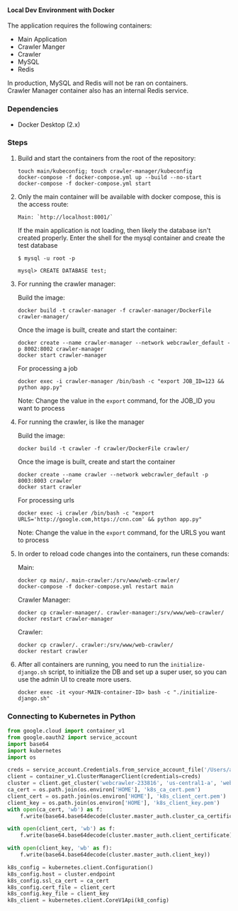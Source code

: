 #### Local Dev Environment with Docker

The application requires the following containers:
- Main Application
- Crawler Manger
- Crawler
- MySQL
- Redis

In production, MySQL and Redis will not be ran on containers.   
Crawler Manager container also has an internal Redis service.


### Dependencies

- Docker Desktop (2.x)


### Steps

1. Build and start the containers from the root of the repository:
    ```
    touch main/kubeconfig; touch crawler-manager/kubeconfig
    docker-compose -f docker-compose.yml up --build --no-start
    docker-compose -f docker-compose.yml start
    ```

2. Only the main container will be available with docker compose, this is the access route:
    ```
    Main: `http://localhost:8001/`   
    ```

    If the main application is not loading, then likely the database isn't created properly. Enter the shell
    for the mysql container and create the test database
    ```
    $ mysql -u root -p

    mysql> CREATE DATABASE test;
    ```

3. For running the crawler manager: 
   
    Build the image:   
    ```
    docker build -t crawler-manager -f crawler-manager/DockerFile crawler-manager/
    ```
    
    Once the image is built, create and start the container:  
    ```
    docker create --name crawler-manager --network webcrawler_default -p 8002:8002 crawler-manager
    docker start crawler-manager
    ```

    For processing a job
    ```
    docker exec -i crawler-manager /bin/bash -c "export JOB_ID=123 && python app.py"  
    ```
    Note: Change the value in the `export` command, for the JOB_ID you want to process
    
3. For running the crawler, is like the manager
   
    Build the image:   
    ```
    docker build -t crawler -f crawler/DockerFile crawler/
    ```
    
    Once the image is built, create and start the container
    ```
    docker create --name crawler --network webcrawler_default -p 8003:8003 crawler
    docker start crawler
    ```

    For processing urls
    ```
    docker exec -i crawler /bin/bash -c "export URLS='http://google.com,https://cnn.com' && python app.py" 
    ```
    Note: Change the value in the `export` command, for the URLS you want to process

4. In order to reload code changes into the containers, run these comands:

    Main:
    ```
    docker cp main/. main-crawler:/srv/www/web-crawler/
    docker-compose -f docker-compose.yml restart main
    ```  

    Crawler Manager:
    ```
    docker cp crawler-manager/. crawler-manager:/srv/www/web-crawler/    
    docker restart crawler-manager
    ```  

    Crawler:
    ```
    docker cp crawler/. crawler:/srv/www/web-crawler/
    docker restart crawler
    ```  

5. After all containers are running, you need to run the `initialize-django.sh` script,
    to initialize the DB and set up a super user, so you can use the admin UI to create more users.

    ```
    docker exec -it <your-MAIN-container-ID> bash -c "./initialize-django.sh"
    ```



### Connecting to Kubernetes in Python

```python
from google.cloud import container_v1
from google.oauth2 import service_account
import base64
import kubernetes
import os

creds = service_account.Credentials.from_service_account_file('/Users/adi/Downloads/WebCrawler-feb11a08e450.json')
client = container_v1.ClusterManagerClient(credentials=creds)
cluster = client.get_cluster('webcrawler-233816', 'us-central1-a', 'web-crawler')
ca_cert = os.path.join(os.environ['HOME'], 'k8s_ca_cert.pem')
client_cert = os.path.join(os.environ['HOME'], 'k8s_client_cert.pem')
client_key = os.path.join(os.environ['HOME'], 'k8s_client_key.pem')
with open(ca_cert, 'wb') as f:
    f.write(base64.base64decode(cluster.master_auth.cluster_ca_certificate))

with open(client_cert, 'wb') as f:
    f.write(base64.base64decode(cluster.master_auth.client_certificate))

with open(client_key, 'wb' as f):
    f.write(base64.base64decode(cluster.master_auth.client_key))

k8s_config = kubernetes.client.Configuration()
k8s_config.host = cluster.endpoint
k8s_config.ssl_ca_cert = ca_cert
k8s_config.cert_file = client_cert
k8s_config.key_file = client_key
k8s_client = kubernetes.client.CoreV1Api(k8_config)
```